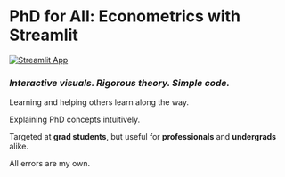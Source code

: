 # PhD for All: Econometrics with Streamlit

[![Streamlit App](https://static.streamlit.io/badges/streamlit_badge_black_white.svg)](https://phd-econometrics.streamlit.app)

### *Interactive visuals. Rigorous theory. Simple code.*

Learning and helping others learn along the way.

Explaining PhD concepts intuitively.

Targeted at **grad students**, but useful for **professionals** and **undergrads** alike.

All errors are my own.
